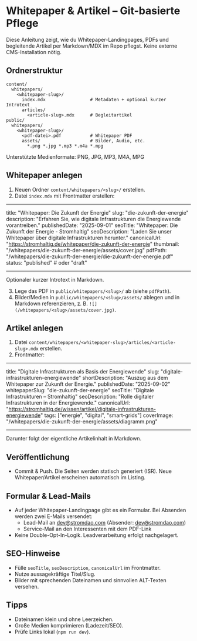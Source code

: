 # Whitepaper & Artikel – Git-basierte Pflege

Diese Anleitung zeigt, wie du Whitepaper-Landingpages, PDFs und begleitende Artikel per Markdown/MDX im Repo pflegst. Keine externe CMS-Installation nötig.

## Ordnerstruktur
```
content/
  whitepapers/
    <whitepaper-slug>/
      index.mdx                 # Metadaten + optional kurzer Introtext
      articles/
        <article-slug>.mdx      # Begleitartikel
public/
  whitepapers/
    <whitepaper-slug>/
      <pdf-datei>.pdf           # Whitepaper PDF
      assets/                   # Bilder, Audio, etc.
        *.png *.jpg *.mp3 *.m4a *.mpg
```

Unterstützte Medienformate: PNG, JPG, MP3, M4A, MPG

## Whitepaper anlegen
1. Neuen Ordner `content/whitepapers/<slug>/` erstellen.
2. Datei `index.mdx` mit Frontmatter erstellen:

---

title: "Whitepaper: Die Zukunft der Energie"
slug: "die-zukunft-der-energie"
description: "Erfahren Sie, wie digitale Infrastrukturen die Energiewende vorantreiben."
publishedDate: "2025-09-01"
seoTitle: "Whitepaper: Die Zukunft der Energie - Stromhaltig"
seoDescription: "Laden Sie unser Whitepaper über digitale Infrastrukturen herunter."
canonicalUrl: "https://stromhaltig.de/whitepaper/die-zukunft-der-energie"
thumbnail: "/whitepapers/die-zukunft-der-energie/assets/cover.jpg"
pdfPath: "/whitepapers/die-zukunft-der-energie/die-zukunft-der-energie.pdf"
status: "published" # oder "draft"

---

Optionaler kurzer Introtext in Markdown.

3. Lege das PDF in `public/whitepapers/<slug>/` ab (siehe `pdfPath`).
4. Bilder/Medien in `public/whitepapers/<slug>/assets/` ablegen und in Markdown referenzieren, z. B. `![](/whitepapers/<slug>/assets/cover.jpg)`.

## Artikel anlegen
1. Datei `content/whitepapers/<whitepaper-slug>/articles/<article-slug>.mdx` erstellen.
2. Frontmatter:

---

title: "Digitale Infrastrukturen als Basis der Energiewende"
slug: "digitale-infrastrukturen-energiewende"
shortDescription: "Auszug aus dem Whitepaper zur Zukunft der Energie."
publishedDate: "2025-09-02"
whitepaperSlug: "die-zukunft-der-energie"
seoTitle: "Digitale Infrastrukturen – Stromhaltig"
seoDescription: "Rolle digitaler Infrastrukturen in der Energiewende."
canonicalUrl: "https://stromhaltig.de/wissen/artikel/digitale-infrastrukturen-energiewende"
tags: ["energie", "digital", "smart-grids"]
coverImage: "/whitepapers/die-zukunft-der-energie/assets/diagramm.png"

---

Darunter folgt der eigentliche Artikelinhalt in Markdown.

## Veröffentlichung
- Commit & Push. Die Seiten werden statisch generiert (ISR). Neue Whitepaper/Artikel erscheinen automatisch im Listing.

## Formular & Lead-Mails
- Auf jeder Whitepaper-Landingpage gibt es ein Formular. Bei Absenden werden zwei E-Mails versendet:
  - Lead-Mail an dev@stromdao.com (Absender: dev@stromdao.com)
  - Service-Mail an den Interessenten mit dem PDF-Link
- Keine Double-Opt-In-Logik. Leadverarbeitung erfolgt nachgelagert.

## SEO-Hinweise
- Fülle `seoTitle`, `seoDescription`, `canonicalUrl` im Frontmatter.
- Nutze aussagekräftige Titel/Slug.
- Bilder mit sprechenden Dateinamen und sinnvollen ALT-Texten versehen.

## Tipps
- Dateinamen klein und ohne Leerzeichen.
- Große Medien komprimieren (Ladezeit/SEO).
- Prüfe Links lokal (`npm run dev`).
